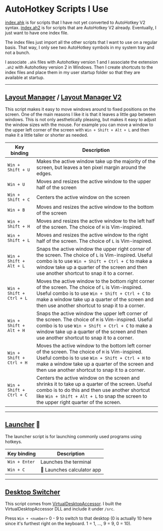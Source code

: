 # AutoHotkey Scripts I Use

[index.ahk](./index.ahk) is for scripts that I have not yet converted to AutoHotkey V2 syntax.
[index.ah2](./index.ah2) is for scripts that are AutoHotkey V2 already. Eventually, I just want to have one index file.

The index files just import all the other scripts that I want to use on a regular basis. That way, I only see two AutoHotkey symbols in my system tray and not a bunch.

I associate `.ahk` files with Autohotkey version 1 and I associate the extension `.ah2` with Autohotkey version 2 in Windows. Then I create shortcuts to the index files and place them in my user startup folder so that they are available at startup.

---

## [Layout Manager](./src/layout-manager.ahk) / [Layout Manager V2](./src/layout-manager.ah2)

This script makes it easy to move windows around to fixed positions on the screen. One of the main reasons I like it is that it leaves a little gap between windows. This is not only aesthetically pleasing, but makes it easy to adjust the window sizes with the mouse. For example you can move a window to the upper left corner of the screen with `Win + Shift + Alt + L` and then make it a little taller or shorter as needed.

| Key binding | Description |
| --- | --- |
| `Win + Shift + U` | Makes the active window take up the majority of the screen, but leaves a ten pixel margin around the edges. |
| `Win + U` | Moves and resizes the active window to the upper half of the screen |
| `Win + Shift + C` | Centers the active window on the screen |
| `Win + B` | Moves and resizes the active window to the bottom of the screen |
| `Win + Shift + H` | Moves and resizes the active window to the left half of the screen. The choice of `H` is Vim-inspired. |
| `Win + Shift + L` | Moves and resizes the active window to the right half of the screen. The choice of `L` is Vim-inspired. |
| `Win + Shift + Alt + L` | Snaps the active window the upper right corner of the screen. The choice of `L` is Vim-inspired. Useful combo is to use `Win + Shift + Ctrl + C` to make a window take up a quarter of the screen and then use another shortcut to snap it to a corner. |
| `Win + Shift + Ctrl + L` | Moves the active window to the bottom right corner of the screen. The choice of `L` is Vim-inspired. Useful combo is to use `Win + Shift + Ctrl + C` to make a window take up a quarter of the screen and then use another shortcut to snap it to a corner. |
| `Win + Shift + Alt + H` | Snaps the active window the upper left corner of the screen. The choice of `H` is Vim-inspired. Useful combo is to use `Win + Shift + Ctrl + C` to make a window take up a quarter of the screen and then use another shortcut to snap it to a corner. |
| `Win + Shift + Ctrl + H` | Moves the active window to the bottom left corner of the screen. The choice of `H` is Vim-inspired. Useful combo is to use `Win + Shift + Ctrl + H` to make a window take up a quarter of the screen and then use another shortcut to snap it to a corner. |
| `Win + Shift + Ctrl + C` | Centers the active window on the screen and shrinks it to take up a quarter of the screen. Useful combo is to do this and then use another shortcut like `Win + Shift + Alt + L` to snap the screen to the upper right quarter of the screen.  |

---

## [Launcher](./src/launcher.ahk) 🚀

The launcher script is for launching commonly used programs using hotkeys.

| Key binding | Description |
| --- | --- |
| `Win + Enter` |  Launches the terminal |
| `Win + C` | 🧮 Launches calculator app |


---

## [Desktop Switcher](./src/desktop-switcher.ah2)

This script comes from [VirtualDesktopAccessor](https://github.com/Ciantic/VirtualDesktopAccessor). I built the VirtualDesktopAccessor DLL and include it under `/src`.

Press `Win + <number>` 0 - 9 to switch to that desktop (0 is actually 10 here since it's furthest right on the keyboard. 1 = 1, ..., 9 = 9, 0 = 10).